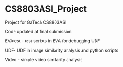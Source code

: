 # CS8803ASI_Project
Project for GaTech CS8803ASI

Code updated at final submission

EVAtest - test scripts in EVA for debugging UDF

UDF- UDF in image similarity analysis and python scripts

Video - simple video similarity analysis

